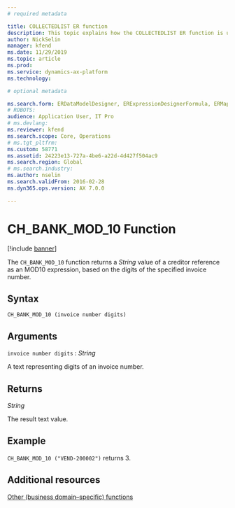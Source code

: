 ```yaml
---
# required metadata

title: COLLECTEDLIST ER function
description: This topic explains how the COLLECTEDLIST ER function is used
author: NickSelin
manager: kfend
ms.date: 11/29/2019
ms.topic: article
ms.prod: 
ms.service: dynamics-ax-platform
ms.technology: 

# optional metadata

ms.search.form: ERDataModelDesigner, ERExpressionDesignerFormula, ERMappedFormatDesigner, ERModelMappingDesigner
# ROBOTS: 
audience: Application User, IT Pro
# ms.devlang: 
ms.reviewer: kfend
ms.search.scope: Core, Operations
# ms.tgt_pltfrm: 
ms.custom: 58771
ms.assetid: 24223e13-727a-4be6-a22d-4d427f504ac9
ms.search.region: Global
# ms.search.industry: 
ms.author: nselin
ms.search.validFrom: 2016-02-28
ms.dyn365.ops.version: AX 7.0.0

---
```


# <a name="CH_BANK_MOD_10">CH_BANK_MOD_10 Function</a>

[!include [banner](../includes/banner.md)]

The `CH_BANK_MOD_10` function returns a *String* value of a creditor reference as an MOD10 expression, based on the digits of the specified invoice number.

## Syntax

```
CH_BANK_MOD_10 (invoice number digits)
```

## Arguments

`invoice number digits` : *String*

A text representing digits of an invoice number.

## Returns

*String*

The result text value.

## Example

`CH_BANK_MOD_10 ("VEND-200002")` returns 3.

## Additional resources

[Other (business domain–specific) functions](er-functions-category-other.md)
